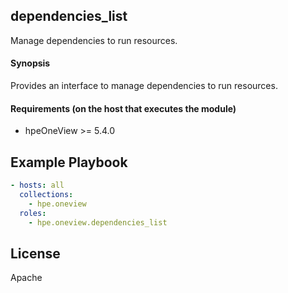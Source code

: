 ## dependencies_list
Manage dependencies to run resources.

#### Synopsis
 Provides an interface to manage dependencies to run resources.

#### Requirements (on the host that executes the module)
  * hpeOneView >= 5.4.0

## Example Playbook

```yaml
- hosts: all
  collections:
    - hpe.oneview
  roles:
    - hpe.oneview.dependencies_list
```

## License

Apache
